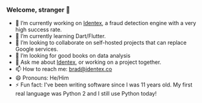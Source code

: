 ### Welcome, stranger 👋


- 🔭 I’m currently working on [Identex](https://identex.co/), a fraud detection engine with a very high success rate.
- 🌱 I’m currently learning Dart/Flutter.
- 👯 I’m looking to collaborate on self-hosted projects that can replace Google services.
- 🤔 I’m looking for good books on data analysis
- 💬 Ask me about [Identex](https://identex.co/), or working on a project together.
- 📫 How to reach me: brad@identex.co
- 😄 Pronouns: He/Him
- ⚡ Fun fact: I've been writing software since I was 11 years old. My first real language was Python 2 and I still use Python today!
